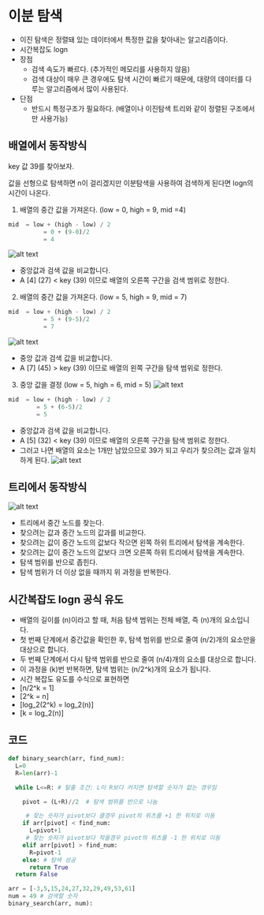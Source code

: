 # 이분 탐색

- 이진 탐색은 정렬돼 있는 데이터에서 특정한 값을 찾아내는 알고리즘이다.
- 시간복잡도 logn
- 장점
  - 검색 속도가 빠르다. (추가적인 메모리를 사용하지 않음)
  - 검색 대상이 매우 큰 경우에도 탐색 시간이 빠르기 때문에, 대량의 데이터를 다루는 알고리즘에서 많이 사용된다.
- 단점
  - 반드시 특정구조가 필요하다. (배열이나 이진탐색 트리와 같이 정렬된 구조에서만 사용가능)

## 배열에서 동작방식

key 값 39를 찾아보자.

값을 선형으로 탐색하면 n이 걸리겠지만 이분탐색을 사용하여 검색하게 된다면 logn의 시간이 나온다.

1. 배열의 중간 값을 가져온다. (low = 0, high = 9, mid =4)

```python
mid  = low + (high - low) / 2
          = 0 + (9-0)/2
          = 4
```

![alt text](https://img1.daumcdn.net/thumb/R1280x0/?scode=mtistory2&fname=https%3A%2F%2Fblog.kakaocdn.net%2Fdn%2F8giC7%2FbtrW9mzhunB%2F5MGJL2tHabyDc2MeoEKvmk%2Fimg.png)

- 중앙값과 검색 값을 비교합니다.
- A [4] (27) < key (39) 이므로 배열의 오른쪽 구간을 검색 범위로 정한다.

2. 배열의 중간 값을 가져온다. (low = 5, high = 9, mid = 7)

```python
mid  = low + (high - low) / 2
          = 5 + (9-5)/2
          = 7
```

![alt text](https://img1.daumcdn.net/thumb/R1280x0/?scode=mtistory2&fname=https%3A%2F%2Fblog.kakaocdn.net%2Fdn%2FsvMMj%2FbtrXaCaw38f%2FsuadNfLM5KbQFDKgGQAx40%2Fimg.png)

- 중앙 값과 검색 값을 비교합니다.
- A [7] (45) > key (39) 이므로 배열의 왼쪽 구간을 탐색 범위로 정한다.

3. 중앙 값을 결정 (low = 5, high = 6, mid = 5)
   ![alt text](<[image-3.png](https://img1.daumcdn.net/thumb/R1280x0/?scode=mtistory2&fname=https%3A%2F%2Fblog.kakaocdn.net%2Fdn%2FcXVWDh%2FbtrXameGoA9%2FMhIe2FviwLTx6ANlNJDkIk%2Fimg.png)>)

```python
mid  = low + (high - low) / 2
        = 5 + (6-5)/2
        = 5
```

- 중앙값과 검색 값을 비교합니다.
- A [5] (32) < key (39) 이므로 배열의 오른쪽 구간을 탐색 범위로 정한다.
- 그러고 나면 배열의 요소는 1개만 남았으므로 39가 되고 우리가 찾으려는 값과 일치하게 된다.
  ![alt text](https://img1.daumcdn.net/thumb/R1280x0/?scode=mtistory2&fname=https%3A%2F%2Fblog.kakaocdn.net%2Fdn%2FnsRkN%2FbtrW9lHapD1%2FpZuR9w1ZkwV25RG7FWbGv0%2Fimg.png)

## 트리에서 동작방식

![alt text](https://velog.velcdn.com/images/kwontae1313/post/7b57aa6b-6925-4746-a134-501812a44db1/image.png)

- 트리에서 중간 노드를 찾는다.
- 찾으려는 값과 중간 노드의 값과를 비교한다.
- 찾으려는 값이 중간 노드의 값보다 작으면 왼쪽 하위 트리에서 탐색을 계속한다.
- 찾으려는 값이 중간 노드의 값보다 크면 오른쪽 하위 트리에서 탐색을 계속한다.
- 탐색 범위를 반으로 좁힌다.
- 탐색 범위가 더 이상 없을 때까지 위 과정을 반복한다.

## 시간복잡도 logn 공식 유도

- 배열의 길이를 (n)이라고 할 때, 처음 탐색 범위는 전체 배열, 즉 (n)개의 요소입니다.
- 첫 번째 단계에서 중간값을 확인한 후, 탐색 범위를 반으로 줄여 (n/2)개의 요소만을 대상으로 합니다.
- 두 번째 단계에서 다시 탐색 범위를 반으로 줄여 (n/4)개의 요소를 대상으로 합니다.
- 이 과정을 (k)번 반복하면, 탐색 범위는 (n/2^k)개의 요소가 됩니다.
- 시간 복잡도 유도를 수식으로 표현하면
- [n/2^k = 1]
- [2^k = n]
- [log_2(2^k) = log_2(n)]
- [k = log_2(n)]

## 코드

```python
def binary_search(arr, find_num):
  L=0
  R=len(arr)-1

  while L<=R: # 탈출 조건: L이 R보다 커지면 탐색할 숫자가 없는 경우임

    pivot = (L+R)//2  # 탐색 범위를 반으로 나눔

     # 찾는 숫자가 pivot보다 클경우 pivot의 위츠를 +1 한 위치로 이동
    if arr[pivot] < find_num:
      L=pivot+1
     # 찾는 숫자가 pivot보다 작을경우 pivot의 위츠를 -1 한 위치로 이동
    elif arr[pivot] > find_num:
      R=pivot-1
    else: # 탐색 성공
      return True
  return False

arr = [-3,5,15,24,27,32,29,49,53,61]
num = 49 # 검색할 숫자
binary_search(arr, num):
```
